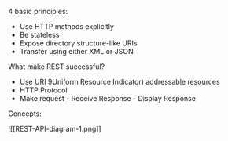 4 basic principles:

- Use HTTP methods explicitly
- Be stateless
- Expose directory structure-like URIs
- Transfer using either XML or JSON

What make REST successful?

- Use URI 9Uniform Resource Indicator) addressable resources
- HTTP Protocol
- Make request - Receive Response - Display Response

Concepts:

![[REST-API-diagram-1.png]]